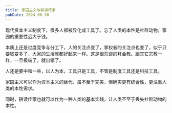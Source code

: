 ```yaml
---
title: 家园主义与耕读传家
pubDate: 2024-06-30
---
```


现代资本主义制度下，很多人都被异化成工具了。忘了人类的本性是社群动物，家园的重要性远大于钱。

本质上还是过度竞争与分工下，人的关注点变了，掌权者的关注点也变了，似乎只要钱变多了，大家的生活就都好起来一样。这是很荒谬的拜金教。跟其它宗教一样，一旦极端了，就出错了。

人还是要中和一些，以人为本，工具只是工具，不管是制度工具还是科技工具。

家园主义可以作为资本主义的替代，虽不至于完美，但确实更有综合性，更注重人类的本性需求。

同时，耕读传家也就可以作为一种人类的基本实践，让人类不至于丢失社群动物的本性。
